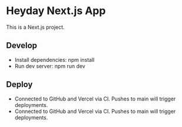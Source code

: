 # Heyday Next.js App

This is a Next.js project.

## Develop

 - Install dependencies: npm install
 - Run dev server: npm run dev

## Deploy

- Connected to GitHub and Vercel via CI. Pushes to main will trigger deployments.
- Connected to GitHub and Vercel via CI. Pushes to main will trigger deployments.

